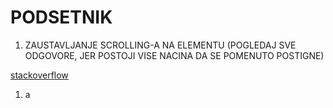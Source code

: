 # PODSETNIK

1. ZAUSTAVLJANJE SCROLLING-A NA ELEMENTU (POGLEDAJ SVE ODGOVORE, JER POSTOJI VISE NACINA DA SE POMENUTO POSTIGNE)

[stackoverflow](https://stackoverflow.com/questions/4770025/how-to-disable-scrolling-temporarily)

1. a